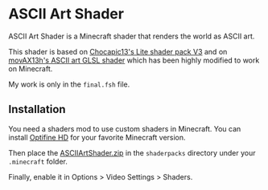 # ASCII Art Shader

ASCII Art Shader is a Minecraft shader that renders the world as ASCII art.

This shader is based on [Chocapic13's Lite shader pack V3](http://shadersmods.com/chocapic13s-shaders-mod/) and on [movAX13h's ASCII art GLSL shader](https://blog.thrill-project.com/ascii-art-shader/) which has been highly modified to work on Minecraft.

My work is only in the `final.fsh` file.


## Installation

You need a shaders mod to use custom shaders in Minecraft. You can install [Optifine HD](http://shadersmods.com/optifine-hd-mod/) for your favorite Minecraft version.

Then place the [ASCIIArtShader.zip](lien_ici) in the `shaderpacks` directory under your `.minecraft` folder.

Finally, enable it in Options > Video Settings > Shaders.